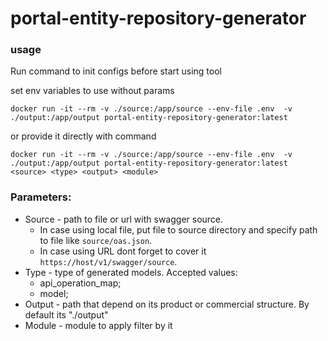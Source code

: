 # portal-entity-repository-generator

### usage
Run command to init configs before start using tool

set env variables to use without params

`docker run -it --rm -v ./source:/app/source --env-file .env  -v ./output:/app/output portal-entity-repository-generator:latest`

or provide it directly with command

`docker run -it --rm -v ./source:/app/source --env-file .env  -v ./output:/app/output portal-entity-repository-generator:latest <source> <type> <output> <module>`

### Parameters:
* Source - path to file or url with swagger source.
  * In case using local file, put file to source directory and specify path to file like `source/oas.json`.
  * In case using URL dont forget to cover it `https://host/v1/swagger/source`.
* Type - type of generated models. Accepted values:
  * api_operation_map;
  * model;
* Output - path that depend on its product or commercial structure. By default its "./output"
* Module - module to apply filter by it
